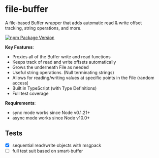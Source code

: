 # file-buffer

A file-based Buffer wrapper that adds automatic read & write offset tracking, string operations, and more.

[![npm Package Version](https://img.shields.io/npm/v/file-buffer.svg?maxAge=2592000)](https://www.npmjs.com/package/file-buffer)

**Key Features**:
* Proxies all of the Buffer write and read functions
* Keeps track of read and write offsets automatically
* Grows the underneath File as needed
* Useful string operations. (Null terminating strings)
* Allows for reading/writing values at specific points in the File (random access)
* Built in TypeScript (with Type Definitions)
* Full test coverage

**Requirements**:
* sync mode works since Node v0.1.21+
* async mode works since Node v10.0+

## Tests
- [x] sequential read/write objects with msgpack
- [ ] full test suit based on smart-buffer
